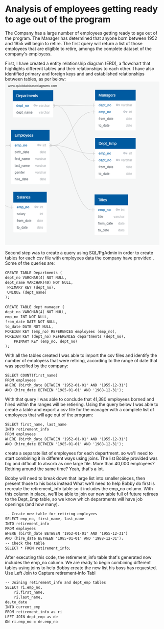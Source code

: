 # Analysis of employees getting ready to age out of the program 
  The Company has a large number of employees getting ready to age out of the program. The Manager has determined that anyone born between 1952 and 1955 will begin to retire. The first query will return a list of those employees that are eligible to retire, amongs the complete dataset of the company's employess. 

First, I have created a entity relationship diagram (ERD), a flowchart that highlights different tables and their relationships to each other.
I have also identified primary and foreign keys and and established relationships between tables, as per below: 
![alt text](https://github.com/taiberkeley/Pewlett-Hackard-Analysis/blob/main/QuickDBD-export.png)

Second step was to create a query using SQL/PgAdmin in order to create tables for each csv file with employees data the company have provided .
  Some of the queries are:
    
    CREATE TABLE Departments (
	dept_no VARCHAR(4) NOT NULL,
	dept_name VARCHAR(40) NOT NULL,
     PRIMARY KEY (dept_no),
     UNIQUE (dept_name)
	);

	CREATE TABLE dept_manager (
	dept_no VARCHAR(4) NOT NULL,
    emp_no INT NOT NULL,
    from_date DATE NOT NULL,
    to_date DATE NOT NULL,
	FOREIGN KEY (emp_no) REFERENCES employees (emp_no),
	FOREIGN KEY (dept_no) REFERENCES departments (dept_no),
    	PRIMARY KEY (emp_no, dept_no)
	);

With all the tables created I was able to import the csv files and identify the number of employess that were retiring, according to the range of date that was specified by the company:

	SELECT COUNT(first_name)
	FROM employees
	WHERE (birth_date BETWEEN '1952-01-01' AND '1955-12-31')
	AND (hire_date BETWEEN '1985-01-01' AND '1988-12-31');

With that query I was able to conclude that 41,380 employees borned and hired within the ranges will be retiering. Using the query below I was able to create a table and export a csv file for the manager with a complete list of employees that will age out of the program:

	SELECT first_name, last_name
	INTO retirement_info
	FROM employees
	WHERE (birth_date BETWEEN '1952-01-01' AND '1955-12-31')
	AND (hire_date BETWEEN '1985-01-01' AND '1988-12-31');

create a separate list of employees for each department. so we'll need to start combining it in different ways using joins.
The list Bobby provided was big and difficult to absorb as one large file. More than 40,000 employees? Retiring around the same time? Yeah, that's a lot.

Bobby will need to break down that large list into smaller pieces, then present those to his boss instead
What we'll need to help Bobby do first is recreate the retirement_info table so it includes the emp_no column. With this column in place, we'll be able to join our new table full of future retirees to the Dept_Emp table, so we know which departments will have job openings (and how many).

	-- Create new table for retiring employees
	SELECT emp_no, first_name, last_name
	INTO retirement_info
	FROM employees
	WHERE (birth_date BETWEEN '1952-01-01' AND '1955-12-31')
	AND (hire_date BETWEEN '1985-01-01' AND '1988-12-31');
	-- Check the table
	SELECT * FROM retirement_info;
	
After executing this code, the retirement_info table that's generated now includes the emp_no column. We are ready to begin combining different tables using joins to help Bobby create the new list his boss has requested.
Use Left Join to Capture retirement-info Tabl

	-- Joining retirement_info and dept_emp tables
	SELECT ri.emp_no,
    	ri.first_name,
    	ri.last_name,
	de.to_date
	INTO current_emp
	FROM retirement_info as ri
	LEFT JOIN dept_emp as de
	ON ri.emp_no = de.emp_no
	
	
	
